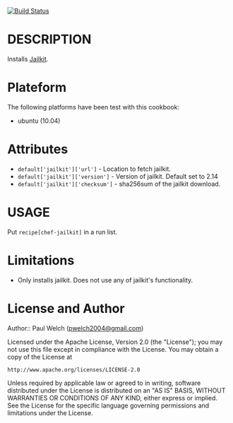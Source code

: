 [![Build Status](https://secure.travis-ci.org/pwelch/chef-jailkit.png)](http://travis-ci.org/pwelch/chef-jailkit)

DESCRIPTION
===========

Installs [Jailkit](http://olivier.sessink.nl/jailkit/).

Plateform
=========

The following platforms have been test with this cookbook:

* ubuntu (10.04)

Attributes
==========

* `default['jailkit']['url']`	    - Location to fetch jailkit.
* `default['jailkit']['version']`   - Version of jailkit. Default set to 2.14
* `default['jailkit']['checksum']`  - sha256sum of the jailkit download.

USAGE
=====

Put `recipe[chef-jailkit]` in a run list.

Limitations
===========

* Only installs jailkit. Does not use any of jailkit's functionality.

License and Author
==================

Author:: Paul Welch (<pwelch2004@gmail.com>)

Licensed under the Apache License, Version 2.0 (the "License");
you may not use this file except in compliance with the License.
You may obtain a copy of the License at

    http://www.apache.org/licenses/LICENSE-2.0

Unless required by applicable law or agreed to in writing, software
distributed under the License is distributed on an "AS IS" BASIS,
WITHOUT WARRANTIES OR CONDITIONS OF ANY KIND, either express or implied.
See the License for the specific language governing permissions and
limitations under the License.


